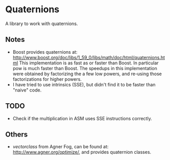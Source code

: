 # Quaternions
A library to work with quaternions.

## Notes
- Boost provides quaternions at: http://www.boost.org/doc/libs/1_59_0/libs/math/doc/html/quaternions.html
  This implementation is as fast as or faster than Boost. In particular pow is much faster than Boost. The speedups
  in this implementation were obtained by factorizing the a few low powers, and re-using those factorizations for
  higher powers.
- I have tried to use intrinsics (SSE), but didn't find it to be faster than "naive" code.

## TODO
- Check if the multiplication in ASM uses SSE instructions correctly.

## Others
- *vectorclass* from Agner Fog, can be found at: http://www.agner.org/optimize/, and provides quaternion classes.